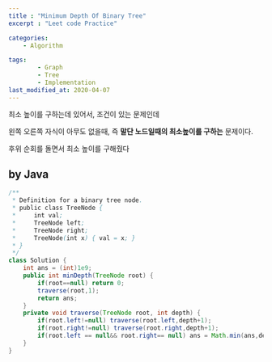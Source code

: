 ```yaml
---
title : "Minimum Depth Of Binary Tree"
excerpt : "Leet code Practice"

categories:
    - Algorithm

tags:
        - Graph
        - Tree
        - Implementation
last_modified_at: 2020-04-07
---
```


최소 높이를 구하는데 있어서, 조건이 있는 문제인데

왼쪽 오른쪽 자식이 아무도 없을때, 즉 **말단 노드일때의 최소높이를 구하는** 문제이다.

후위 순회를 돌면서 최소 높이를 구해줬다

## by Java

```java
/**
 * Definition for a binary tree node.
 * public class TreeNode {
 *     int val;
 *     TreeNode left;
 *     TreeNode right;
 *     TreeNode(int x) { val = x; }
 * }
 */
class Solution {
    int ans = (int)1e9;
    public int minDepth(TreeNode root) {
        if(root==null) return 0;
        traverse(root,1);
        return ans;
    }
    private void traverse(TreeNode root, int depth) {
        if(root.left!=null) traverse(root.left,depth+1);
        if(root.right!=null) traverse(root.right,depth+1);
        if(root.left == null&& root.right== null) ans = Math.min(ans,depth);
    }
}
```